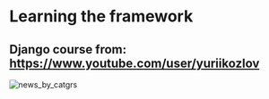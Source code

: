 # **Learning the framework**


## Django course from: https://www.youtube.com/user/yuriikozlov

![news_by_catgrs](https://user-images.githubusercontent.com/53928505/153375804-17d7c862-14b7-41d0-b03d-87cf090328e9.PNG)
